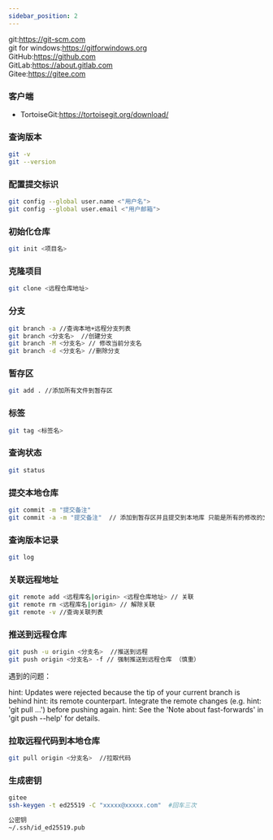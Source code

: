 ```yaml
---
sidebar_position: 2
---
```


git:<https://git-scm.com>   
git for windows:<https://gitforwindows.org>  
GitHub:<https://github.com>  
GitLab:<https://about.gitlab.com>  
Gitee:<https://gitee.com>

### 客户端
- TortoiseGit:<https://tortoisegit.org/download/>

### 查询版本
```bash
git -v
git --version
```

### 配置提交标识
```bash
git config --global user.name <"用户名"> 
git config --global user.email <"用户邮箱">
```

### 初始化仓库
```bash
git init <项目名>
```

### 克隆项目
```bash
git clone <远程仓库地址>
```

### 分支
```bash
git branch -a //查询本地+远程分支列表
git branch <分支名>  //创建分支
git branch -M <分支名> // 修改当前分支名
git branch -d <分支名> //删除分支
```

### 暂存区
```bash
git add . //添加所有文件到暂存区
```

### 标签
```bash
git tag <标签名>
```

### 查询状态
```bash
git status
```

### 提交本地仓库
```bash
git commit -m "提交备注"
git commit -a -m "提交备注"  // 添加到暂存区并且提交到本地库 只能是所有的修改的文件，新文件不能
```


### 查询版本记录
```bash
git log
```

### 关联远程地址
```bash
git remote add <远程库名|origin> <远程仓库地址> // 关联
git remote rm <远程库名|origin> // 解除关联
git remote -v //查询关联列表
```

### 推送到远程仓库
```bash
git push -u origin <分支名>  //推送到远程
git push origin <分支名> -f // 强制推送到远程仓库 （慎重）
```
遇到的问题：

hint: Updates were rejected because the tip of your current branch is behind
hint: its remote counterpart. Integrate the remote changes (e.g.
hint: 'git pull ...') before pushing again.
hint: See the 'Note about fast-forwards' in 'git push --help' for details.


### 拉取远程代码到本地仓库
```bash
git pull origin <分支名>  //拉取代码
```


### 生成密钥
```bash
gitee
ssh-keygen -t ed25519 -C "xxxxx@xxxxx.com"  #回车三次

公密钥
~/.ssh/id_ed25519.pub

```